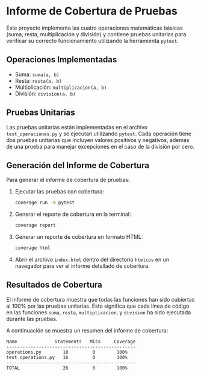 # Informe de Cobertura de Pruebas

Este proyecto implementa las cuatro operaciones matemáticas básicas (suma, resta, multiplicación y división) y contiene pruebas unitarias para verificar su correcto funcionamiento utilizando la herramienta `pytest`.

## Operaciones Implementadas

- Suma: `suma(a, b)`
- Resta: `resta(a, b)`
- Multiplicación: `multiplicacion(a, b)`
- División: `division(a, b)`

## Pruebas Unitarias

Las pruebas unitarias están implementadas en el archivo `test_operaciones.py` y se ejecutan utilizando `pytest`. Cada operación tiene dos pruebas unitarias que incluyen valores positivos y negativos, además de una prueba para manejar excepciones en el caso de la división por cero.

## Generación del Informe de Cobertura

Para generar el informe de cobertura de pruebas:

1. Ejecutar las pruebas con cobertura:

    ```bash
    coverage run -m pytest
    ```

2. Generar el reporte de cobertura en la terminal:

    ```bash
    coverage report
    ```

3. Generar un reporte de cobertura en formato HTML:

    ```bash
    coverage html
    ```

4. Abrir el archivo `index.html` dentro del directorio `htmlcov` en un navegador para ver el informe detallado de cobertura.

## Resultados de Cobertura

El informe de cobertura muestra que todas las funciones han sido cubiertas al 100% por las pruebas unitarias. Esto significa que cada línea de código en las funciones `suma`, `resta`, `multiplicacion`, y `division` ha sido ejecutada durante las pruebas.

A continuación se muestra un resumen del informe de cobertura:

```plaintext
Name              Statements   Miss     Coverage
------------------------------------------------
operations.py        10         0        100%
test_operations.py   16         0        100%
------------------------------------------------
TOTAL                26         0        100%
